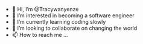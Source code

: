 - 👋 Hi, I’m @Tracywanyenze
- 👀 I’m interested in becoming a software engineer
- 🌱 I’m currently learning coding slowly
- 💞️ I’m looking to collaborate on changing the world
- 📫 How to reach me ...

<!---
Tracywanyenze/Tracywanyenze is a ✨ special ✨ repository because its `README.md` (this file) appears on your GitHub profile.
You can click the Preview link to take a look at your changes.
--->
